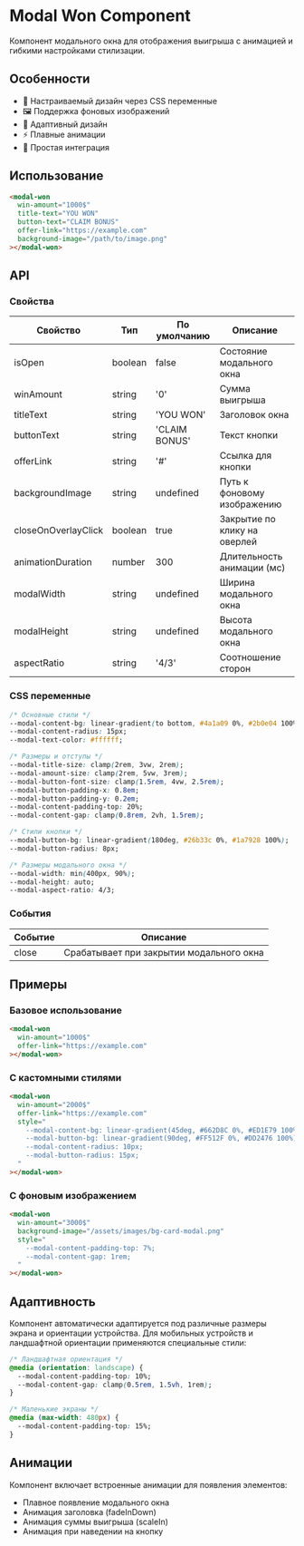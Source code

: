 # Modal Won Component

Компонент модального окна для отображения выигрыша с анимацией и гибкими настройками стилизации.

## Особенности

- 🎨 Настраиваемый дизайн через CSS переменные
- 🖼️ Поддержка фоновых изображений
- 📱 Адаптивный дизайн
- ⚡ Плавные анимации
- 🔧 Простая интеграция

## Использование

```html
<modal-won
  win-amount="1000$"
  title-text="YOU WON"
  button-text="CLAIM BONUS"
  offer-link="https://example.com"
  background-image="/path/to/image.png"
></modal-won>
```

## API

### Свойства

| Свойство | Тип | По умолчанию | Описание |
|----------|-----|--------------|-----------|
| isOpen | boolean | false | Состояние модального окна |
| winAmount | string | '0' | Сумма выигрыша |
| titleText | string | 'YOU WON' | Заголовок окна |
| buttonText | string | 'CLAIM BONUS' | Текст кнопки |
| offerLink | string | '#' | Ссылка для кнопки |
| backgroundImage | string | undefined | Путь к фоновому изображению |
| closeOnOverlayClick | boolean | true | Закрытие по клику на оверлей |
| animationDuration | number | 300 | Длительность анимации (мс) |
| modalWidth | string | undefined | Ширина модального окна |
| modalHeight | string | undefined | Высота модального окна |
| aspectRatio | string | '4/3' | Соотношение сторон |

### CSS переменные

```css
/* Основные стили */
--modal-content-bg: linear-gradient(to bottom, #4a1a09 0%, #2b0e04 100%);
--modal-content-radius: 15px;
--modal-text-color: #ffffff;

/* Размеры и отступы */
--modal-title-size: clamp(2rem, 3vw, 2rem);
--modal-amount-size: clamp(2rem, 5vw, 3rem);
--modal-button-font-size: clamp(1.5rem, 4vw, 2.5rem);
--modal-button-padding-x: 0.8em;
--modal-button-padding-y: 0.2em;
--modal-content-padding-top: 20%;
--modal-content-gap: clamp(0.8rem, 2vh, 1.5rem);

/* Стили кнопки */
--modal-button-bg: linear-gradient(180deg, #26b33c 0%, #1a7928 100%);
--modal-button-radius: 8px;

/* Размеры модального окна */
--modal-width: min(400px, 90%);
--modal-height: auto;
--modal-aspect-ratio: 4/3;
```

### События

| Событие | Описание |
|---------|-----------|
| close | Срабатывает при закрытии модального окна |

## Примеры

### Базовое использование

```html
<modal-won
  win-amount="1000$"
  offer-link="https://example.com"
></modal-won>
```

### С кастомными стилями

```html
<modal-won
  win-amount="2000$"
  offer-link="https://example.com"
  style="
    --modal-content-bg: linear-gradient(45deg, #662D8C 0%, #ED1E79 100%);
    --modal-button-bg: linear-gradient(90deg, #FF512F 0%, #DD2476 100%);
    --modal-content-radius: 10px;
    --modal-button-radius: 15px;
  "
></modal-won>
```

### С фоновым изображением

```html
<modal-won
  win-amount="3000$"
  background-image="/assets/images/bg-card-modal.png"
  style="
    --modal-content-padding-top: 7%;
    --modal-content-gap: 1rem;
  "
></modal-won>
```

## Адаптивность

Компонент автоматически адаптируется под различные размеры экрана и ориентации устройства. Для мобильных устройств и ландшафтной ориентации применяются специальные стили:

```css
/* Ландшафтная ориентация */
@media (orientation: landscape) {
  --modal-content-padding-top: 10%;
  --modal-content-gap: clamp(0.5rem, 1.5vh, 1rem);
}

/* Маленькие экраны */
@media (max-width: 480px) {
  --modal-content-padding-top: 15%;
}
```

## Анимации

Компонент включает встроенные анимации для появления элементов:
- Плавное появление модального окна
- Анимация заголовка (fadeInDown)
- Анимация суммы выигрыша (scaleIn)
- Анимация при наведении на кнопку